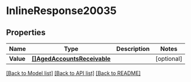 # InlineResponse20035

## Properties

Name | Type | Description | Notes
------------ | ------------- | ------------- | -------------
**Value** | [**[]AgedAccountsReceivable**](agedAccountsReceivable.md) |  | [optional] 

[[Back to Model list]](../README.md#documentation-for-models) [[Back to API list]](../README.md#documentation-for-api-endpoints) [[Back to README]](../README.md)


